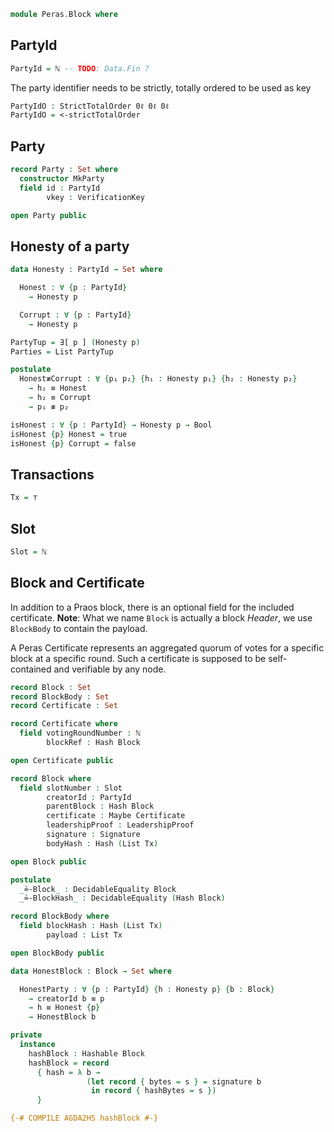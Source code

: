 ```agda
module Peras.Block where
```

<!--
```agda
open import Data.Bool using (Bool; true; false)
open import Data.List using (List; null)
open import Data.List.Membership.Propositional using (_∈_; _∉_)
open import Data.Maybe using (Maybe)
open import Data.Nat using (ℕ)
open import Data.Nat.Properties using (<-strictTotalOrder)
open import Data.Product using (Σ; _,_; ∃; Σ-syntax; ∃-syntax; _×_; proj₁; proj₂)
open import Data.Unit using (⊤)
open import Level using (0ℓ)
open import Relation.Binary using (StrictTotalOrder; DecidableEquality)
open import Relation.Nullary using (yes; no; ¬_)

import Relation.Binary.PropositionalEquality as Eq
open Eq using (_≡_; _≢_)

open import Peras.Crypto

open import Haskell.Prelude using (Eq)
{-# FOREIGN AGDA2HS import Peras.Crypto (Hash (..), Hashable (..)) #-}
```
-->

## PartyId

```agda
PartyId = ℕ -- TODO: Data.Fin ?
```
<!--
```agda
{-# COMPILE AGDA2HS PartyId deriving (Eq) #-}
```
-->

The party identifier needs to be strictly, totally ordered to be used as key

```agda
PartyIdO : StrictTotalOrder 0ℓ 0ℓ 0ℓ
PartyIdO = <-strictTotalOrder
```

## Party

```agda
record Party : Set where
  constructor MkParty
  field id : PartyId
        vkey : VerificationKey

open Party public
```

<!--
```agda
{-# COMPILE AGDA2HS Party deriving Eq #-}
```
-->

## Honesty of a party

```agda
data Honesty : PartyId → Set where

  Honest : ∀ {p : PartyId}
    → Honesty p

  Corrupt : ∀ {p : PartyId}
    → Honesty p
```
```agda
PartyTup = ∃[ p ] (Honesty p)
Parties = List PartyTup
```
```agda
postulate
  Honest≢Corrupt : ∀ {p₁ p₂} {h₁ : Honesty p₁} {h₂ : Honesty p₂}
    → h₁ ≡ Honest
    → h₂ ≡ Corrupt
    → p₁ ≢ p₂

isHonest : ∀ {p : PartyId} → Honesty p → Bool
isHonest {p} Honest = true
isHonest {p} Corrupt = false
```

## Transactions

```agda
Tx = ⊤
```

<!--
```agda
{-# COMPILE AGDA2HS Tx #-}
```
-->

## Slot

```agda
Slot = ℕ
```

<!--
```agda
{-# COMPILE AGDA2HS Slot #-}
```
-->

## Block and Certificate

In addition to a Praos block, there is an optional field for the included certificate.
**Note**: What we name `Block` is actually a block _Header_, we use `BlockBody` to contain the payload.

A Peras Certificate represents an aggregated quorum of votes for a specific block at a specific round.
Such a certificate is supposed to be self-contained and verifiable by any node.

```agda
record Block : Set
record BlockBody : Set
record Certificate : Set

record Certificate where
  field votingRoundNumber : ℕ
        blockRef : Hash Block

open Certificate public

record Block where
  field slotNumber : Slot
        creatorId : PartyId
        parentBlock : Hash Block
        certificate : Maybe Certificate
        leadershipProof : LeadershipProof
        signature : Signature
        bodyHash : Hash (List Tx)

open Block public

postulate
  _≟-Block_ : DecidableEquality Block
  _≟-BlockHash_ : DecidableEquality (Hash Block)

record BlockBody where
  field blockHash : Hash (List Tx)
        payload : List Tx

open BlockBody public
```
```agda
data HonestBlock : Block → Set where

  HonestParty : ∀ {p : PartyId} {h : Honesty p} {b : Block}
    → creatorId b ≡ p
    → h ≡ Honest {p}
    → HonestBlock b
```
<!--
```agda
{-# COMPILE AGDA2HS Block deriving Eq #-}
{-# COMPILE AGDA2HS BlockBody deriving Eq #-}
{-# COMPILE AGDA2HS Certificate deriving Eq #-}
```
-->

```agda
private
  instance
    hashBlock : Hashable Block
    hashBlock = record
      { hash = λ b →
                 (let record { bytes = s } = signature b
                  in record { hashBytes = s })
      }

{-# COMPILE AGDA2HS hashBlock #-}
```
